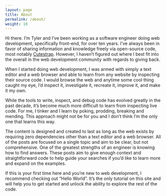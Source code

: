 ```yaml
---
layout: page
title: About
permalink: /about/
weight: 10
---
```


Hi there. I’m Tyler and I’ve been working as a software engineer doing web development, specifically front-end, for over ten years. I’ve always been in favor of sharing information and knowledge freely via open-source code, most notably <a href="https://www.cutestrap.com/" target="_blank">Cutestrap</a>. However, I haven’t figured out where I best fit into the overall in the web development community with regards to giving back.

When I started doing web development, I was armed with simply a text editor and a web browser and able to learn from any website by inspecting their source code. I would browse the web and anytime some cool thing caught my eye, I’d inspect it, investigate it, recreate it, improve it, and make it my own.

While the tools to write, inspect, and debug code has evolved greatly in the past decade, it’s become much more difficult to learn from inspecting live code. For me, I tinker and I learn by poking, prodding, breaking and mending. This approach might not be for you and I don’t think I’m the only one that learns this way.

The content is designed and created to last as long as the web exists by requiring zero dependencies other than a text editor and a web browser. All of the posts are focused on a single topic and aim to be clear, but not comprehensive. One of the greatest strengths of an engineer is knowing how to find answers. These posts aim to give enough context and straightforward code to help guide your searches if you’d like to learn more and expand on the examples.

If this is your first time here and you’re new to web development, I recommend checking out “Hello World”. It’s the only tutorial on this site and will help you to get started and unlock the ability to explore the rest of the code.


